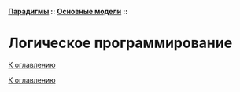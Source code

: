**[Парадигмы](../../README.md#paradigms-models) ::** 
**[Основные модели](../../README.md#paradigms-models) ::**
# Логическое программирование

<!--

-->

[К оглавлению](../../README.md#paradigms-models)



[К оглавлению](../../README.md#paradigms-models)
